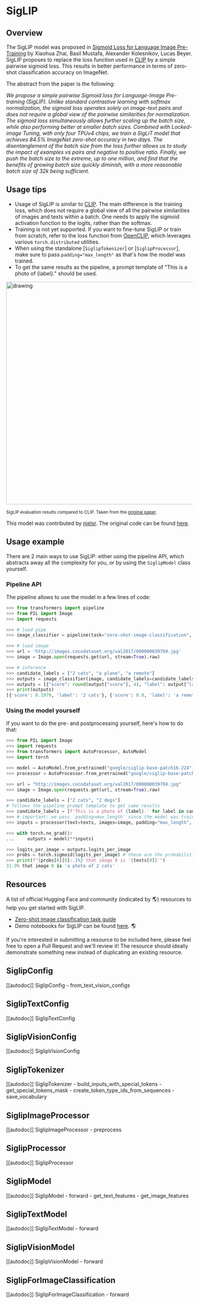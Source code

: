 <!--Copyright 2023 The HuggingFace Team. All rights reserved.

Licensed under the Apache License, Version 2.0 (the "License"); you may not use this file except in compliance with
the License. You may obtain a copy of the License at

http://www.apache.org/licenses/LICENSE-2.0

Unless required by applicable law or agreed to in writing, software distributed under the License is distributed on
an "AS IS" BASIS, WITHOUT WARRANTIES OR CONDITIONS OF ANY KIND, either express or implied. See the License for the
specific language governing permissions and limitations under the License.

⚠️ Note that this file is in Markdown but contain specific syntax for our doc-builder (similar to MDX) that may not be
rendered properly in your Markdown viewer.

-->

# SigLIP

## Overview

The SigLIP model was proposed in [Sigmoid Loss for Language Image Pre-Training](https://arxiv.org/abs/2303.15343) by Xiaohua Zhai, Basil Mustafa, Alexander Kolesnikov, Lucas Beyer. SigLIP proposes to replace the loss function used in [CLIP](clip) by a simple pairwise sigmoid loss. This results in better performance in terms of zero-shot classification accuracy on ImageNet.

The abstract from the paper is the following:

*We propose a simple pairwise Sigmoid loss for Language-Image Pre-training (SigLIP). Unlike standard contrastive learning with softmax normalization, the sigmoid loss operates solely on image-text pairs and does not require a global view of the pairwise similarities for normalization. The sigmoid loss simultaneously allows further scaling up the batch size, while also performing better at smaller batch sizes. Combined with Locked-image Tuning, with only four TPUv4 chips, we train a SigLiT model that achieves 84.5% ImageNet zero-shot accuracy in two days. The disentanglement of the batch size from the loss further allows us to study the impact of examples vs pairs and negative to positive ratio. Finally, we push the batch size to the extreme, up to one million, and find that the benefits of growing batch size quickly diminish, with a more reasonable batch size of 32k being sufficient.*

## Usage tips

- Usage of SigLIP is similar to [CLIP](clip). The main difference is the training loss, which does not require a global view of all the pairwise similarities of images and texts within a batch. One needs to apply the sigmoid activation function to the logits, rather than the softmax.
- Training is not yet supported. If you want to fine-tune SigLIP or train from scratch, refer to the loss function from [OpenCLIP](https://github.com/mlfoundations/open_clip/blob/73ad04ae7fb93ede1c02dc9040a828634cb1edf1/src/open_clip/loss.py#L307), which leverages various `torch.distributed` utilities.
- When using the standalone [`SiglipTokenizer`] or [`SiglipProcessor`], make sure to pass `padding="max_length"` as that's how the model was trained.
- To get the same results as the pipeline, a prompt template of "This is a photo of {label}." should be used.

<img src="https://huggingface.co/datasets/huggingface/documentation-images/resolve/main/transformers/model_doc/siglip_table.jpeg"
alt="drawing" width="600"/>

<small> SigLIP evaluation results compared to CLIP. Taken from the <a href="https://arxiv.org/abs/2303.15343">original paper</a>.</small>

This model was contributed by [nielsr](https://huggingface.co/nielsr).
The original code can be found [here](https://github.com/google-research/big_vision/tree/main).

## Usage example

There are 2 main ways to use SigLIP: either using the pipeline API, which abstracts away all the complexity for you, or by using the `SiglipModel` class yourself.

### Pipeline API

The pipeline allows to use the model in a few lines of code:

```python
>>> from transformers import pipeline
>>> from PIL import Image
>>> import requests

>>> # load pipe
>>> image_classifier = pipeline(task="zero-shot-image-classification", model="google/siglip-base-patch16-224")

>>> # load image
>>> url = 'http://images.cocodataset.org/val2017/000000039769.jpg'
>>> image = Image.open(requests.get(url, stream=True).raw)

>>> # inference
>>> candidate_labels = ["2 cats", "a plane", "a remote"]
>>> outputs = image_classifier(image, candidate_labels=candidate_labels)
>>> outputs = [{"score": round(output["score"], 4), "label": output["label"] } for output in outputs]
>>> print(outputs)
[{'score': 0.1979, 'label': '2 cats'}, {'score': 0.0, 'label': 'a remote'}, {'score': 0.0, 'label': 'a plane'}]
```

### Using the model yourself

If you want to do the pre- and postprocessing yourself, here's how to do that:

```python
>>> from PIL import Image
>>> import requests
>>> from transformers import AutoProcessor, AutoModel
>>> import torch

>>> model = AutoModel.from_pretrained("google/siglip-base-patch16-224")
>>> processor = AutoProcessor.from_pretrained("google/siglip-base-patch16-224")

>>> url = "http://images.cocodataset.org/val2017/000000039769.jpg"
>>> image = Image.open(requests.get(url, stream=True).raw)

>>> candidate_labels = ["2 cats", "2 dogs"]
# follows the pipeline prompt template to get same results
>>> candidate_labels = [f'This is a photo of {label}.' for label in candidate_labels]
>>> # important: we pass `padding=max_length` since the model was trained with this
>>> inputs = processor(text=texts, images=image, padding="max_length", return_tensors="pt")

>>> with torch.no_grad():
...     outputs = model(**inputs)

>>> logits_per_image = outputs.logits_per_image
>>> probs = torch.sigmoid(logits_per_image) # these are the probabilities
>>> print(f"{probs[0][0]:.1%} that image 0 is '{texts[0]}'")
31.9% that image 0 is 'a photo of 2 cats'
```

## Resources

A list of official Hugging Face and community (indicated by 🌎) resources to help you get started with SigLIP.

- [Zero-shot image classification task guide](../tasks/zero_shot_image_classification_md)
- Demo notebooks for SigLIP can be found [here](https://github.com/NielsRogge/Transformers-Tutorials/tree/master/SigLIP). 🌎

If you're interested in submitting a resource to be included here, please feel free to open a Pull Request and we'll review it! The resource should ideally demonstrate something new instead of duplicating an existing resource.

## SiglipConfig

[[autodoc]] SiglipConfig
    - from_text_vision_configs

## SiglipTextConfig

[[autodoc]] SiglipTextConfig

## SiglipVisionConfig

[[autodoc]] SiglipVisionConfig

## SiglipTokenizer

[[autodoc]] SiglipTokenizer
    - build_inputs_with_special_tokens
    - get_special_tokens_mask
    - create_token_type_ids_from_sequences
    - save_vocabulary

## SiglipImageProcessor

[[autodoc]] SiglipImageProcessor
    - preprocess

## SiglipProcessor

[[autodoc]] SiglipProcessor

## SiglipModel

[[autodoc]] SiglipModel
    - forward
    - get_text_features
    - get_image_features

## SiglipTextModel

[[autodoc]] SiglipTextModel
    - forward

## SiglipVisionModel

[[autodoc]] SiglipVisionModel
    - forward


## SiglipForImageClassification

[[autodoc]] SiglipForImageClassification
    - forward